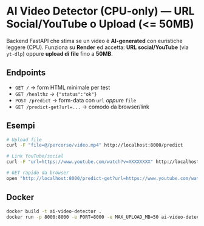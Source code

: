 
# AI Video Detector (CPU-only) — URL Social/YouTube o Upload (<= 50MB)

Backend FastAPI che stima se un video è **AI-generated** con euristiche leggere (CPU).
Funziona su **Render** ed accetta: **URL social/YouTube** (via `yt-dlp`) oppure **upload di file** fino a **50MB**.

## Endpoints
- `GET /` → form HTML minimale per test
- `GET /healthz` → `{"status":"ok"}`
- `POST /predict` → form-data con `url` *oppure* `file`
- `GET /predict-get?url=...` → comodo da browser/link

## Esempi
```bash
# Upload file
curl -F "file=@/percorso/video.mp4" http://localhost:8000/predict

# Link YouTube/social
curl -F "url=https://www.youtube.com/watch?v=XXXXXXXX" http://localhost:8000/predict

# GET rapido da browser
open "http://localhost:8000/predict-get?url=https://www.youtube.com/watch?v=XXXXXXXX"
```

## Docker
```bash
docker build -t ai-video-detector .
docker run -p 8000:8000 -e PORT=8000 -e MAX_UPLOAD_MB=50 ai-video-detector
```
